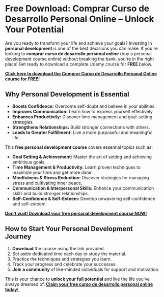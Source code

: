 # Free Download: Comprar Curso de Desarrollo Personal Online – Unlock Your Potential

Are you ready to transform your life and achieve your goals? Investing in **personal development** is one of the best decisions you can make. If you're looking to **comprar curso de desarrollo personal online** (buy a personal development course online) without breaking the bank, you're in the right place! Get ready to download a complete Udemy course for **FREE** below.

[**Click here to download the Comprar Curso de Desarrollo Personal Online course for FREE!**](https://udemywork.com/comprar-curso-de-desarrollo-personal-online)

## Why Personal Development is Essential

*   **Boosts Confidence:** Overcome self-doubt and believe in your abilities.
*   **Improves Communication:** Learn how to express yourself effectively.
*   **Enhances Productivity:** Discover time management and goal-setting strategies.
*   **Strengthens Relationships:** Build stronger connections with others.
*   **Leads to Greater Fulfillment:** Live a more purposeful and meaningful life.

This **free personal development course** covers essential topics such as:

*   **Goal Setting & Achievement:** Master the art of setting and achieving ambitious goals.
*   **Time Management & Productivity:** Learn proven techniques to maximize your time and get more done.
*   **Mindfulness & Stress Reduction:** Discover strategies for managing stress and cultivating inner peace.
*   **Communication & Interpersonal Skills:** Enhance your communication skills and build stronger relationships.
*   **Self-Confidence & Self-Esteem:** Develop unwavering self-confidence and self-esteem.

[**Don't wait! Download your free personal development course NOW!**](https://udemywork.com/comprar-curso-de-desarrollo-personal-online)

## How to Start Your Personal Development Journey

1.  **Download** the course using the link provided.
2.  Set aside dedicated time each day to study the material.
3.  Practice the techniques and strategies you learn.
4.  Track your progress and celebrate your successes.
5.  **Join a community** of like-minded individuals for support and motivation.

This is your chance to **unlock your full potential** and live the life you've always dreamed of. [**Claim your free curso de desarrollo personal online today!**](https://udemywork.com/comprar-curso-de-desarrollo-personal-online)
